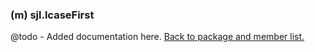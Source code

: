 ### (m) sjl.lcaseFirst
@todo - Added documentation here.
[Back to package and member list.](#packages-and-members)
